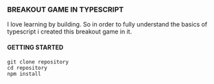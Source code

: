 ### BREAKOUT GAME IN TYPESCRIPT

I love learning by building. So in order to fully understand the basics of typescript i created this breakout game in it.

#### GETTING STARTED

```
git clone repository
cd repository
npm install
```